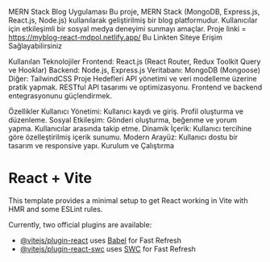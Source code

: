 MERN Stack Blog Uygulaması
Bu proje, MERN Stack (MongoDB, Express.js, React.js, Node.js) kullanılarak geliştirilmiş bir blog platformudur. Kullanıcılar için etkileşimli bir sosyal medya deneyimi sunmayı amaçlar.
Proje linki = https://myblog-react-mdpol.netlify.app/ 
Bu Linkten Siteye Erişim Sağlayabilirsiniz

Kullanılan Teknolojiler
Frontend: React.js (React Router, Redux Toolkit Query ve Hooklar)
Backend: Node.js, Express.js
Veritabanı: MongoDB (Mongoose)
Diğer: TailwindCSS
Proje Hedefleri
API yönetimi ve veri modelleme üzerine pratik yapmak.
RESTful API tasarımı ve optimizasyonu.
Frontend ve backend entegrasyonunu güçlendirmek.

Özellikler
Kullanıcı Yönetimi:
Kullanıcı kaydı ve giriş.
Profil oluşturma ve düzenleme.
Sosyal Etkileşim:
Gönderi oluşturma, beğenme ve yorum yapma.
Kullanıcılar arasında takip etme.
Dinamik İçerik:
Kullanıcı tercihine göre özelleştirilmiş içerik sunumu.
Modern Arayüz:
Kullanıcı dostu bir tasarım ve responsive yapı.
Kurulum ve Çalıştırma

# React + Vite

This template provides a minimal setup to get React working in Vite with HMR and some ESLint rules.

Currently, two official plugins are available:

- [@vitejs/plugin-react](https://github.com/vitejs/vite-plugin-react/blob/main/packages/plugin-react/README.md) uses [Babel](https://babeljs.io/) for Fast Refresh
- [@vitejs/plugin-react-swc](https://github.com/vitejs/vite-plugin-react-swc) uses [SWC](https://swc.rs/) for Fast Refresh
